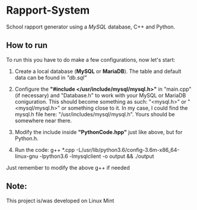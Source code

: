# Rapport-System
School rapport generator using a <i>MySQL</i> database, C++ and Python.

## How to run
To run this you have to do make a few configurations, now let's start:

1. Create a local database (<b>MySQL</b> or <b>MariaDB</b>). The table and default data can be found in <i>"db.sql"</i>

2. Configure the <b>"#include </usr/include/mysql/mysql.h>"</b> in "main.cpp" (if necessary) and "Database.h" to work with your MySQL or MariaDB coniguration. This should become something as such: "<mysql.h>" or "<mysql/mysql.h>" or something close to it. In my case, I could find the mysql.h file here: "/usr/includes/mysql/mysql.h". Yours should be somewhere near there.

3. Modify the include inside <b>"PythonCode.hpp"</b> just like above, but for Python.h.

4. Run the code: g++ *.cpp -L/usr/lib/python3.6/config-3.6m-x86_64-linux-gnu -lpython3.6 -lmysqlclient -o output && ./output 

Just remember to modify the above g++ if needed

## Note:
This project is/was developed on Linux Mint